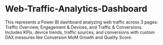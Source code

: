 # Web-Traffic-Analytics-Dashboard
This represents a Power BI dashboard analyzing web traffic across 3 pages: Traffic Overview, Engagement &amp; Devices, and Traffic &amp; Conversions. Includes KPIs, device trends, traffic sources, and conversions with custom DAX measures like Conversion MoM Growth and Quality Score.
